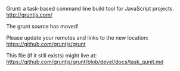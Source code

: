 Grunt: a task-based command line build tool for JavaScript projects.  
http://gruntjs.com/

The grunt source has moved!

Please update your remotes and links to the new location:  
https://github.com/gruntjs/grunt

This file (if it still exists) might live at:  
https://github.com/gruntjs/grunt/blob/devel/docs/task_qunit.md
